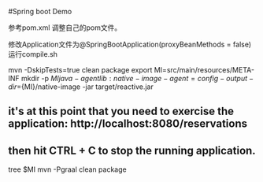 #Spring boot Demo

参考pom.xml 调整自己的pom文件。

修改Application文件为@SpringBootApplication(proxyBeanMethods = false)
运行compile.sh




mvn -DskipTests=true clean package
export MI=src/main/resources/META-INF
mkdir -p $MI 
java -agentlib:native-image-agent=config-output-dir=${MI}/native-image -jar target/reactive.jar

## it's at this point that you need to exercise the application: http://localhost:8080/reservations 
## then hit CTRL + C to stop the running application.

tree $MI
mvn -Pgraal clean package
